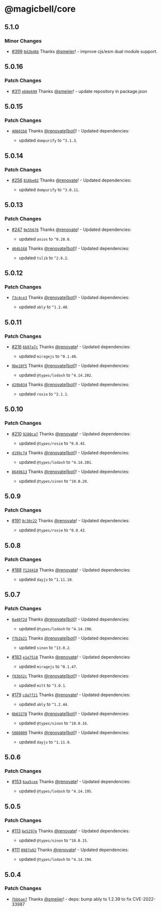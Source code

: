 # @magicbell/core

## 5.1.0

### Minor Changes

- [#399](https://github.com/magicbell/magicbell-js/pull/399) [`8d2bd6b`](https://github.com/magicbell/magicbell-js/commit/8d2bd6b2ba7374069e7a52bc055a199e33988ed5) Thanks [@smeijer](https://github.com/smeijer)! - improve cjs/esm dual module support.

## 5.0.16

### Patch Changes

- [#311](https://github.com/magicbell/magicbell-js/pull/311) [`eb8e699`](https://github.com/magicbell/magicbell-js/commit/eb8e699d5c9402924368d39fa917978fac24637c) Thanks [@smeijer](https://github.com/smeijer)! - update repository in package.json

## 5.0.15

### Patch Changes

- [`40601b6`](https://github.com/magicbell/magicbell-js/commit/40601b647b90736f30f6945b5b8c6066f4e26c44) Thanks [@renovate[bot]](https://github.com/renovate%5Bbot%5D)! - Updated dependencies:

  - updated `dompurify` to `^3.1.3`.

## 5.0.14

### Patch Changes

- [#256](https://github.com/magicbell/magicbell-js/pull/256) [`816be82`](https://github.com/magicbell/magicbell-js/commit/816be82fc1296f2ee27e2e650a94b04cdc527987) Thanks [@renovate](https://github.com/apps/renovate)! - Updated dependencies:

  - updated `dompurify` to `^3.0.11`.

## 5.0.13

### Patch Changes

- [#247](https://github.com/magicbell/magicbell-js/pull/247) [`9e55676`](https://github.com/magicbell/magicbell-js/commit/9e55676f6c252728e941c224f4dd3a486bb646cc) Thanks [@renovate](https://github.com/apps/renovate)! - Updated dependencies:

  - updated `axios` to `^0.28.0`.

- [`464b168`](https://github.com/magicbell/magicbell-js/commit/464b168994ab8927f1d79e2c8c75d7c496608591) Thanks [@renovate[bot]](https://github.com/renovate%5Bbot%5D)! - Updated dependencies:

  - updated `tslib` to `^2.6.2`.

## 5.0.12

### Patch Changes

- [`f3c4ce3`](https://github.com/magicbell/magicbell-js/commit/f3c4ce30b65352e3ae312faedf04ad8a05a66c1b) Thanks [@renovate[bot]](https://github.com/renovate%5Bbot%5D)! - Updated dependencies:

  - updated `ably` to `^1.2.48`.

## 5.0.11

### Patch Changes

- [#216](https://github.com/magicbell/magicbell-js/pull/216) [`6b97a7c`](https://github.com/magicbell/magicbell-js/commit/6b97a7c6076185c9e8f995745a69f3c5da5952b1) Thanks [@renovate](https://github.com/apps/renovate)! - Updated dependencies:

  - updated `miragejs` to `^0.1.48`.

- [`9be10f5`](https://github.com/magicbell/magicbell-js/commit/9be10f5f641888f4431b8c112155c5b9b3f0731b) Thanks [@renovate[bot]](https://github.com/renovate%5Bbot%5D)! - Updated dependencies:

  - updated `@types/lodash` to `^4.14.202`.

- [`d29b034`](https://github.com/magicbell/magicbell-js/commit/d29b034767ba539164b330f0b3fd94822b8817ff) Thanks [@renovate[bot]](https://github.com/renovate%5Bbot%5D)! - Updated dependencies:

  - updated `rosie` to `^2.1.1`.

## 5.0.10

### Patch Changes

- [#210](https://github.com/magicbell/magicbell-js/pull/210) [`9280ca7`](https://github.com/magicbell/magicbell-js/commit/9280ca79f6a51936cccaeb61cb78f0eabfb5c656) Thanks [@renovate](https://github.com/apps/renovate)! - Updated dependencies:

  - updated `@types/rosie` to `^0.0.45`.

- [`d199c74`](https://github.com/magicbell/magicbell-js/commit/d199c74d38c4dfe6e7d0bdcf63a4e8e19da9dda9) Thanks [@renovate[bot]](https://github.com/renovate%5Bbot%5D)! - Updated dependencies:

  - updated `@types/lodash` to `^4.14.201`.

- [`8649613`](https://github.com/magicbell/magicbell-js/commit/864961352717771f8676c87d793e2ab26720cd5d) Thanks [@renovate[bot]](https://github.com/renovate%5Bbot%5D)! - Updated dependencies:

  - updated `@types/sinon` to `^10.0.20`.

## 5.0.9

### Patch Changes

- [#191](https://github.com/magicbell/magicbell-js/pull/191) [`9c30c22`](https://github.com/magicbell/magicbell-js/commit/9c30c22f9f0a7e9facf10e89d8777a1eed4ce03d) Thanks [@renovate](https://github.com/apps/renovate)! - Updated dependencies:

  - updated `@types/rosie` to `^0.0.43`.

## 5.0.8

### Patch Changes

- [#188](https://github.com/magicbell/magicbell-js/pull/188) [`f12d410`](https://github.com/magicbell/magicbell-js/commit/f12d4107bca195936832a466ec846fe0b657871a) Thanks [@renovate](https://github.com/apps/renovate)! - Updated dependencies:

  - updated `dayjs` to `^1.11.10`.

## 5.0.7

### Patch Changes

- [`0a40f2d`](https://github.com/magicbell/magicbell-js/commit/0a40f2d5f4eded31784caf7476771b90694684f2) Thanks [@renovate[bot]](https://github.com/renovate%5Bbot%5D)! - Updated dependencies:

  - updated `@types/lodash` to `^4.14.198`.

- [`ffb1b21`](https://github.com/magicbell/magicbell-js/commit/ffb1b213607f1ba5ff0d86c9478d758f89924a68) Thanks [@renovate[bot]](https://github.com/renovate%5Bbot%5D)! - Updated dependencies:

  - updated `sinon` to `^13.0.2`.

- [#183](https://github.com/magicbell/magicbell-js/pull/183) [`e1e7518`](https://github.com/magicbell/magicbell-js/commit/e1e7518564378b39a5bc2848d329f7f4236b2ea3) Thanks [@renovate](https://github.com/apps/renovate)! - Updated dependencies:

  - updated `miragejs` to `^0.1.47`.

- [`f83b52c`](https://github.com/magicbell/magicbell-js/commit/f83b52ccec1bf7479709252ccdda83522e736840) Thanks [@renovate[bot]](https://github.com/renovate%5Bbot%5D)! - Updated dependencies:

  - updated `mitt` to `^3.0.1`.

- [#179](https://github.com/magicbell/magicbell-js/pull/179) [`cda7f21`](https://github.com/magicbell/magicbell-js/commit/cda7f215d8d5cc71faf150ebc6843805a1572fb5) Thanks [@renovate](https://github.com/apps/renovate)! - Updated dependencies:

  - updated `ably` to `^1.2.44`.

- [`0b63278`](https://github.com/magicbell/magicbell-js/commit/0b6327842b529efcd7de89825f9a51015d34dcd3) Thanks [@renovate[bot]](https://github.com/renovate%5Bbot%5D)! - Updated dependencies:

  - updated `@types/sinon` to `^10.0.16`.

- [`5088009`](https://github.com/magicbell/magicbell-js/commit/50880093f31b88e34a74d2f75b7860de1ac4b88d) Thanks [@renovate[bot]](https://github.com/renovate%5Bbot%5D)! - Updated dependencies:

  - updated `dayjs` to `^1.11.9`.

## 5.0.6

### Patch Changes

- [#153](https://github.com/magicbell/magicbell-js/pull/153) [`6aa5cee`](https://github.com/magicbell/magicbell-js/commit/6aa5cee31e0a413207007803e7ad6a109a664cd8) Thanks [@renovate](https://github.com/apps/renovate)! - Updated dependencies:

  - updated `@types/lodash` to `^4.14.195`.

## 5.0.5

### Patch Changes

- [#113](https://github.com/magicbell/magicbell-js/pull/113) [`6e5297e`](https://github.com/magicbell/magicbell-js/commit/6e5297e06b70df0c66af346953ca2bfd56aadc80) Thanks [@renovate](https://github.com/apps/renovate)! - Updated dependencies:

  - updated `@types/sinon` to `^10.0.15`.

- [#111](https://github.com/magicbell/magicbell-js/pull/111) [`8987a92`](https://github.com/magicbell/magicbell-js/commit/8987a92fe0d48999514228d09a2c89cfcc6e4716) Thanks [@renovate](https://github.com/apps/renovate)! - Updated dependencies:

  - updated `@types/lodash` to `^4.14.194`.

## 5.0.4

### Patch Changes

- [`fbbbae7`](https://github.com/magicbell/magicbell-js/commit/fbbbae744e0b39b9caca32fd329b148709749529) Thanks [@smeijer](https://github.com/smeijer)! - deps: bump ably to 1.2.39 to fix CVE-2022-33987
